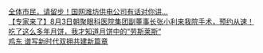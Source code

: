   
[全体市民，请留步！国网潍坊供电公司有话对你讲...](http://www.dianyue.me/archives/941/hsxaoo7pnwd7h7zl/)  
[【专家来了】8月3日朝聚眼科医院集团副董事长张小利来我院手术，预约从速！](http://www.dianyue.me/archives/223/2ir5gm4x7rqxvlvq/)  
[吃了这么多年月饼，我才知道月饼中的“劳斯莱斯“](http://www.dianyue.me/archives/705/0g2qnkk9kyfop05d/)  
[鸡东 谱写新时代双拥共建新篇章](http://www.dianyue.me/archives/543/awx320xqysiv6rg5/)